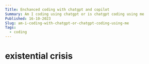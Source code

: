 ```yaml
---
Title: Enchanced coding with chatgpt and copilot
Summary: Am I coding using chatgpt or is chatgpt coding using me
Published: 16-10-2023
Slug: am-i-coding-with-chatgpt-or-chatgpt-coding-using-me
Tags:
  - coding
---
```


# existential crisis